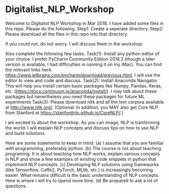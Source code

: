 # Digitalist_NLP_Workshop

Welcome to Digitalist NLP Workshop in Mar 2018. I have added some files in this repo. Please do the following. 
Step1: Create a seperate directory. 
Step2: Please download all the files in this repo into that directory. 

If you could not, do not worry. I will discuss them in the workshop.

Also complete the following few tasks. 
Task(1): Install any python editor of your choice. I prefer PyCharm Community Edition 2016.3 (though a later version is available, 
I had difficulties in running it on my iMac). You can find the relevant links here. 
https://www.jetbrains.com/pycharm/download/previous.html. 
I will use the editor to view and code and discuss. 
Task(2): Install Anaconda Navigator. This will help you install certain basic packages like Numpy, 
Pandas, Keras, etc. (https://docs.continuum.io/anaconda/install/). 
I may talk about these packages but nevertheless you need these packages for future ML experiments
Task(3): Please download nltk and all the text corpora available at http://www.nltk.org/. 
(Optional: In addition, you MAY also get Core NLP from Stanford at https://stanfordnlp.github.io/CoreNLP/.) 


I am excited to about the workshop. As you can image, NLP is tranforming the world. 
I will explain NLP concepts and discuss tips on how to use NLP and build solutions.

Here are some statements to keep in mind: 
(a) I assume that you are familiar with programming, preferably python. 
(b) The course is not about teaching programing. It is about teaching how NLP works, 
explain various concepts in NLP and show a few exampes of existing code snippets in python that implement NLP concepts. 
(c) Developing NLP solutions using frameworks (like Tensorflow, Caffe2, PyTorch, MLlib, etc.) is 
increasingly becoming easier. What remains difficult is the basic understanding of NLP concepts. 
Here is where I will try to spend more time.
(d) Be prepared to ask a lot of questions.
